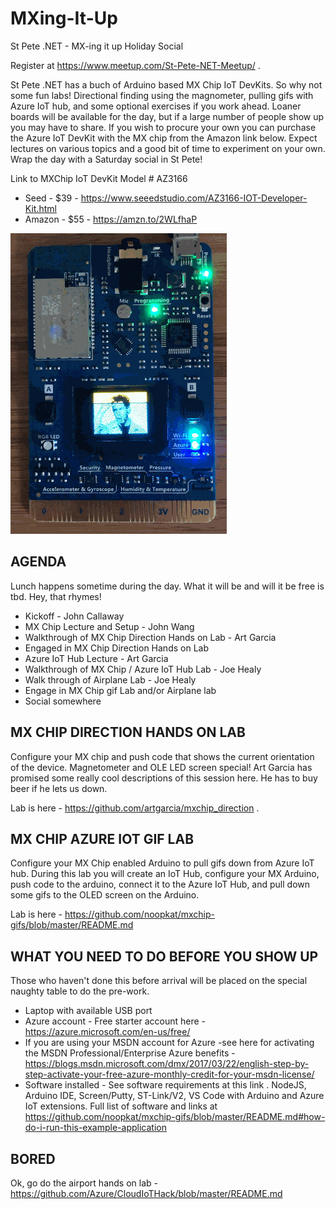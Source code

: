 # MXing-It-Up

St Pete .NET - MX-ing it up Holiday Social

Register at https://www.meetup.com/St-Pete-NET-Meetup/ .

St Pete .NET has a buch of Arduino based MX Chip IoT DevKits.  So why not some fun labs!  Directional finding using the magnometer, pulling gifs with Azure IoT hub, and some optional exercises if you work ahead.  Loaner boards will be available for the day, but if a large number of people show up you may have to share.  If you wish to procure your own you can purchase the Azure IoT DevKit with the MX chip from the Amazon link below.   Expect lectures on various topics and a good bit of time to experiment on your own.  Wrap the day with a Saturday social in St Pete!

Link to MXChip IoT DevKit Model # AZ3166

* Seed - $39 - https://www.seeedstudio.com/AZ3166-IOT-Developer-Kit.html
* Amazon - $55 - https://amzn.to/2WLfhaP 

[<img src="chip-screenshot.gif">](https://amzn.to/2WLfhaP)

## AGENDA

Lunch happens sometime during the day.  What it will be and will it be free is tbd.  Hey, that rhymes!

* Kickoff - John Callaway
* MX Chip Lecture and Setup - John Wang
* Walkthrough of MX Chip Direction Hands on Lab - Art Garcia
* Engaged in MX Chip Direction Hands on Lab
* Azure IoT Hub Lecture - Art Garcia
* Walkthrough of MX Chip / Azure IoT Hub Lab - Joe Healy
* Walk through of Airplane Lab - Joe Healy
* Engage in MX Chip gif Lab and/or Airplane lab
* Social somewhere

## MX CHIP DIRECTION HANDS ON LAB

Configure your MX chip and push code that shows the current orientation of the device.  Magnetometer and OLE LED screen special! Art Garcia has promised some really cool descriptions of this session here.  He has to buy beer if he lets us down.

Lab is here - https://github.com/artgarcia/mxchip_direction .

## MX CHIP AZURE IOT GIF LAB

Configure your MX Chip enabled Arduino to pull gifs down from Azure IoT hub.  During this lab you will create an IoT Hub, configure your MX Arduino, push code to the arduino, connect it to the Azure IoT Hub, and pull down some gifs to the OLED screen on the Arduino.

Lab is here - https://github.com/noopkat/mxchip-gifs/blob/master/README.md

## WHAT YOU NEED TO DO BEFORE YOU SHOW UP

Those who haven't done this before arrival will be placed on the special naughty table to do the pre-work.

* Laptop with available USB port
* Azure account - Free starter account here - https://azure.microsoft.com/en-us/free/
* If you are using your MSDN account for Azure -see here for activating the MSDN Professional/Enterprise Azure benefits - 
https://blogs.msdn.microsoft.com/dmx/2017/03/22/english-step-by-step-activate-your-free-azure-monthly-credit-for-your-msdn-license/
* Software installed - See software requirements at this link .  NodeJS, Arduino IDE, Screen/Putty, ST-Link/V2, VS  Code with Arduino and Azure IoT extensions.  Full list of software and links at https://github.com/noopkat/mxchip-gifs/blob/master/README.md#how-do-i-run-this-example-application

## BORED

Ok, go do the airport hands on lab - https://github.com/Azure/CloudIoTHack/blob/master/README.md